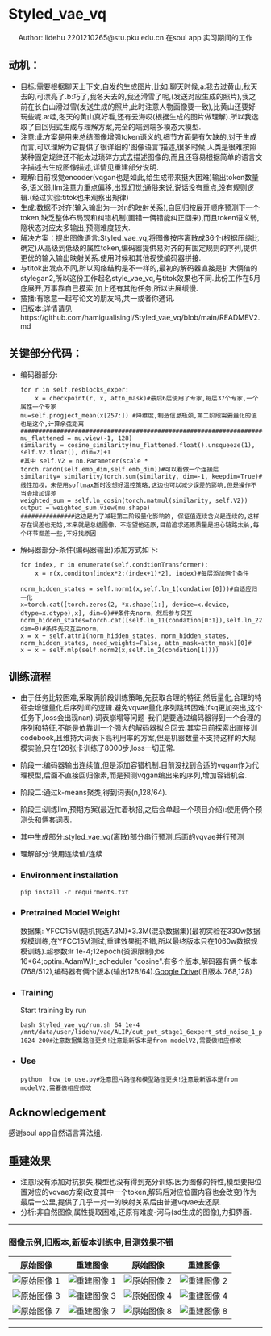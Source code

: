 # Styled_vae_vq
<div align="center">
Author: lidehu 2201210265@stu.pku.edu.cn
    在soul app 实习期间的工作
</div>

## 动机： 
- 目标:需要根据聊天上下文,自发的生成图片,比如:聊天时候,a:我去过黄山,秋天去的,可漂亮了.b:巧了,我冬天去的,我还滑雪了呢,(发送对应生成的照片),我之前在长白山滑过雪(发送生成的照片,此时注意人物画像要一致),比黄山还要好玩些呢.a:哇,冬天的黄山真好看,还有云海哎(根据生成的图片做理解).所以我选取了自回归式生成与理解方案,完全的端到端多模态大模型.
- 注意:此方案是用来总结图像增强token语义的,细节方面是有欠缺的,对于生成而言,可以理解为它提供了很详细的'图像语言'描述,很多时候,人类是很难按照某种固定规律还不能太过琐碎方式去描述图像的,而且还容易根据简单的语言文字描述去生成图像描述,详情见重建部分说明.
- 理解:目前视觉encoder(vqgan也是如此,给生成带来挺大困难)输出token数量多,语义弱,llm注意力重点偏移,出现幻觉;通俗来说,说话没有重点,没有规则逻辑.(经过实验:titok也未观察出规律)
- 生成:数据不对齐(输入输出为一对n的映射关系),自回归按展开顺序预测下一个token,缺乏整体布局观和纠错机制(画错一俩错能纠正回来),而且token语义弱,隐状态对应太多输出,预测难度较大.
- 解决方案：提出图像语言:Styled_vae_vq,将图像按序离散成36个(根据压缩比确定)从高级到低级的属性token,编码器提供易对齐的有固定规则的序列,提供更优的输入输出映射关系.使用时候和其他视觉编码器拼接.
- 与titok出发点不同,所以网络结构是不一样的,最初的解码器直接是扩大俩倍的stylegan2,所以这份工作起名style_vae_vq,与titok效果也不同.此份工作在5月底展开,万事靠自己摸索,加上还有其他任务,所以进展缓慢.
- 插播:有愿意一起写论文的朋友吗,共一或者你通讯. 
- 旧版本:详情请见https://github.com/hamigualisingl/Styled_vae_vq/blob/main/READMEV2.md

## 关键部分代码：
- 编码器部分:
    ```
    for r in self.resblocks_exper:
        x = checkpoint(r, x, attn_mask)#最后6层使用了专家,每层37个专家,一个属性一个专家
    mu=self.progject_mean(x[257:]) #降维度,制造信息瓶颈,第二阶段需要量化的值也是这个,计算余弦距离
    ################################################################################
    mu_flattened = mu.view(-1, 128)
    similarity = cosine_similarity(mu_flattened.float().unsqueeze(1), self.V2.float(), dim=2)+1
    #其中 self.V2 = nn.Parameter(scale * torch.randn(self.emb_dim,self.emb_dim))#可以看做一个连接层
    similarity= similarity/torch.sum(similarity, dim=-1, keepdim=True)#线性加权，未使用softmax暂时没想好温控策略,这边也可以减少误差的影响,但是操作不当会增加误差
    weighted_sum = self.ln_cosin(torch.matmul(similarity, self.V2))
    output = weighted_sum.view(mu.shape)
    ###############这边是为了减轻第二阶段量化影响的, 保证值连续含义是连续的,这样存在误差也无妨,本来就是总结图像，不指望他还原,目前追求还原质量是担心链路太长,每个环节都差一些,不好找原因
    ```
- 解码器部分-条件(编码器输出)添加方式如下:
    ```
    for index, r in enumerate(self.condtionTransformer):
        x = r(x,conditon[index*2:(index+1)*2], index)#每层添加俩个条件
    ```
    ```
    norm_hidden_states = self.norm1(x,self.ln_1(condation[0]))#自适应归一化
    x=torch.cat([torch.zeros(2, *x.shape[1:], device=x.device, dtype=x.dtype),x], dim=0)##条件先norm，然后参与交互
    norm_hidden_states=torch.cat([self.ln_11(condation[0:1]),self.ln_22(condation[1:2]),norm_hidden_states], dim=0)#条件先交互后norm，
    x = x + self.attn1(norm_hidden_states, norm_hidden_states, norm_hidden_states, need_weights=False, attn_mask=attn_mask)[0]#
    x = x + self.mlp(self.norm2(x,self.ln_2(condation[1])))
    ```

## 训练流程
- 由于任务比较困难,采取俩阶段训练策略,先获取合理的特征,然后量化,合理的特征会增强量化后序列间的逻辑.避免vqvae量化序列跳转困难(fsq更加突出,这个任务下,loss会出现nan),词表崩塌等问题-我们是要通过编码器得到一个合理的序列和特征,不能是依靠训一个强大的解码器拟合回去.其实目前探索出直接训codebook,且维持大词表下高利用率的方案,但是机器数量不支持这样的大规模实验,只在128张卡训练了8000步,loss一切正常.
- 阶段一:编码器输出连续值,但是添加容错机制.目前没找到合适的vqgan作为代理模型,后面不直接回归像素,而是预测vqgan编出来的序列,增加容错机会.
- 阶段二:通过k-means聚类,得到词表(n,128/64).
- 阶段三:训练llm,预期方案(最近忙着秋招,之后会单起一个项目介绍):使用俩个预测头和俩套词表.
- 其中生成部分:styled_vae_vq(离散)部分串行预测,后面的vqvae并行预测
- 理解部分:使用连续值/连续
- ### Environment installation

    ```
    pip install -r requirments.txt
    ```


- ### Pretrained Model Weight

    数据集: YFCC15M(随机挑选7.3M)+3.3M(混杂数据集)(最初实验在330w数据规模训练,在YFCC15M测试,重建效果挺不错,所以最终版本只在1060w数据规模训练).超参数:lr 1e-4;12epoch(资源限制);bs 16*64;optim.AdamW,lr_scheduler "cosine".有多个版本,解码器有俩个版本(768/512),编码器有俩个版本(输出128/64).[Google Drive](https://drive.google.com/file/d/1IO_RgGXrjLhUlhmRHwCmeIoNVH6jMGab/view?usp=sharing)(旧版本:768,128)

- ### Training

    Start training by run
    ```
    bash Styled_vae_vq/run.sh 64 1e-4 /mnt/data/user/lidehu/vae/ALIP/out_put_stage1_6expert_std_noise_1_pect_1  1024 200#注意数据集路径更换!注意最新版本是from modelV2,需要做相应修改
    ```

- ### Use

  

    ```
    python  how_to_use.py#注意图片路径和模型路径更换!注意最新版本是from modelV2,需要做相应修改
    ```
   



## Acknowledgement

感谢soul app自然语言算法组.

## 重建效果 
- 注意!没有添加对抗损失,模型也没有得到充分训练.因为图像的特性,模型要把位置对应的vqvae方案(改变其中一个token,解码后对应位置内容也会改变)作为最后一公里,提供了几乎一对一的映射关系后由普通vqvae去还原.
- 分析:非自然图像,属性提取困难,还原有难度-河马(sd生成的图像),力扣界面.
---

### 图像示例,旧版本,新版本训练中,目测效果不错

| 原始图像 | 重建图像 | 原始图像 | 重建图像 |
| --- | --- | --- | --- |
| ![原始图像 1](https://github.com/user-attachments/assets/ef0ac4fc-7e4a-4c76-b05b-fb0988a67621) | ![重建图像 1](https://github.com/user-attachments/assets/e0f874aa-ae3d-4bb4-820f-02464f2b0572) | ![原始图像 2](https://github.com/user-attachments/assets/7d4954b5-56ae-4376-8b43-af5f9bdb8bf0) | ![重建图像 2](https://github.com/user-attachments/assets/a9667b03-98f7-451d-ba93-873d129dc7d6) |
| ![原始图像 3](https://github.com/user-attachments/assets/a84b7f6a-98ae-4e1b-a9da-693ad89cfa9c) | ![重建图像 3](https://github.com/user-attachments/assets/e93b503d-57e6-484a-a156-2ac2172e7d58) | ![原始图像 4](https://github.com/user-attachments/assets/f299a918-2f28-4a4e-a9ea-ee5ae8e2f6ad) | ![重建图像 4](https://github.com/user-attachments/assets/588f07f5-448a-4a6c-a56b-05f11fded407)|| ![原始图像 5](https://github.com/user-attachments/assets/dba588a9-59ec-4874-9bea-2b0f86b8fbbb) | ![重建图像 5](https://github.com/user-attachments/assets/cfe7b6df-81e4-470a-9726-0539ba1a0eee) | ![原始图像 6](https://github.com/user-attachments/assets/07f77089-b755-43b3-ae73-03aa1fc42602) | ![重建图像 6](https://github.com/user-attachments/assets/2b6619a3-e673-432c-934e-1ed542ae973a) |
| ![原始图像 7](https://github.com/user-attachments/assets/adf3171d-3138-4ca5-936a-7c0f2a7f37fe)| ![重建图像 7](https://github.com/user-attachments/assets/265a8276-9b54-45b7-b3b4-4089136df7a6)| ![原始图像 8](https://github.com/user-attachments/assets/b5171758-0bd0-46cf-b961-df5442b864da)| ![重建图像 8](https://github.com/user-attachments/assets/98285ac0-b76f-403c-b1ce-c72f377d27cd)|

---


